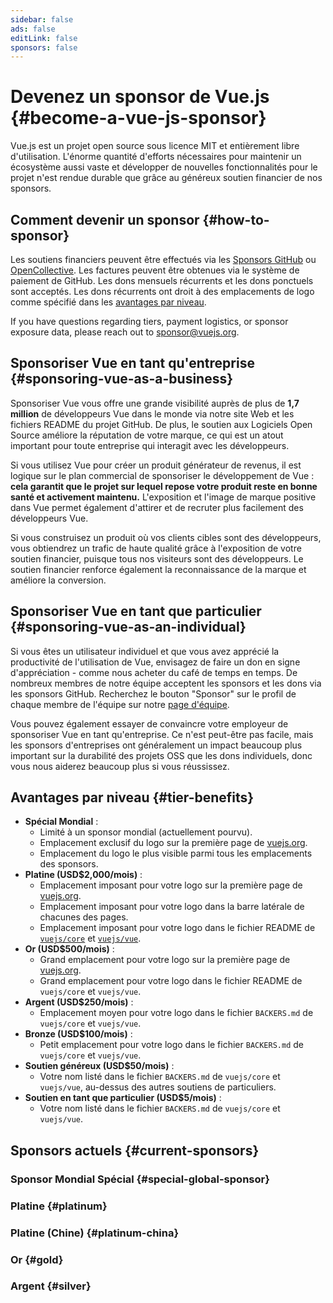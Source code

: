 ```yaml
---
sidebar: false
ads: false
editLink: false
sponsors: false
---
```


<script setup>
import SponsorsGroup from '@theme/components/SponsorsGroup.vue'
</script>

# Devenez un sponsor de Vue.js {#become-a-vue-js-sponsor}

Vue.js est un projet open source sous licence MIT et entièrement libre d'utilisation.
L'énorme quantité d'efforts nécessaires pour maintenir un écosystème aussi vaste et développer de nouvelles fonctionnalités pour le projet n'est rendue durable que grâce au généreux soutien financier de nos sponsors.

## Comment devenir un sponsor {#how-to-sponsor}

Les soutiens financiers peuvent être effectués via les [Sponsors GitHub](https://github.com/sponsors/yyx990803) ou [OpenCollective](https://opencollective.com/vuejs). Les factures peuvent être obtenues via le système de paiement de GitHub. Les dons mensuels récurrents et les dons ponctuels sont acceptés. Les dons récurrents ont droit à des emplacements de logo comme spécifié dans les [avantages par niveau](#tier-benefits).

If you have questions regarding tiers, payment logistics, or sponsor exposure data, please reach out to [sponsor@vuejs.org](mailto:sponsor@vuejs.org).

## Sponsoriser Vue en tant qu'entreprise {#sponsoring-vue-as-a-business}

Sponsoriser Vue vous offre une grande visibilité auprès de plus de **1,7 million** de développeurs Vue dans le monde via notre site Web et les fichiers README du projet GitHub. De plus, le soutien aux Logiciels Open Source améliore la réputation de votre marque, ce qui est un atout important pour toute entreprise qui interagit avec les développeurs.

Si vous utilisez Vue pour créer un produit générateur de revenus, il est logique sur le plan commercial de sponsoriser le développement de Vue : **cela garantit que le projet sur lequel repose votre produit reste en bonne santé et activement maintenu.** L'exposition et l'image de marque positive dans Vue permet également d'attirer et de recruter plus facilement des développeurs Vue.

Si vous construisez un produit où vos clients cibles sont des développeurs, vous obtiendrez un trafic de haute qualité grâce à l'exposition de votre soutien financier, puisque tous nos visiteurs sont des développeurs. Le soutien financier renforce également la reconnaissance de la marque et améliore la conversion.

## Sponsoriser Vue en tant que particulier {#sponsoring-vue-as-an-individual}

Si vous êtes un utilisateur individuel et que vous avez apprécié la productivité de l'utilisation de Vue, envisagez de faire un don en signe d'appréciation - comme nous acheter du café de temps en temps. De nombreux membres de notre équipe acceptent les sponsors et les dons via les sponsors GitHub. Recherchez le bouton "Sponsor" sur le profil de chaque membre de l'équipe sur notre [page d'équipe](/about/team).

Vous pouvez également essayer de convaincre votre employeur de sponsoriser Vue en tant qu'entreprise. Ce n'est peut-être pas facile, mais les sponsors d'entreprises ont généralement un impact beaucoup plus important sur la durabilité des projets OSS que les dons individuels, donc vous nous aiderez beaucoup plus si vous réussissez.

## Avantages par niveau {#tier-benefits}

- **Spécial Mondial** :
  - Limité à un sponsor mondial (actuellement pourvu).
  - Emplacement exclusif du logo sur la première page de [vuejs.org](/).
  - Emplacement du logo le plus visible parmi tous les emplacements des sponsors.
- **Platine (USD$2,000/mois)** :
  - Emplacement imposant pour votre logo sur la première page de [vuejs.org](/).
  - Emplacement imposant pour votre logo dans la barre latérale de chacunes des pages.
  - Emplacement imposant pour votre logo dans le fichier README de [`vuejs/core`](https://github.com/vuejs/core) et [`vuejs/vue`](https://github.com/vuejs/core).
- **Or (USD$500/mois)** :
  - Grand emplacement pour votre logo sur la première page de [vuejs.org](/).
  - Grand emplacement pour votre logo dans le fichier README de `vuejs/core` et `vuejs/vue`.
- **Argent (USD$250/mois)** :
  - Emplacement moyen pour votre logo dans le fichier `BACKERS.md` de `vuejs/core` et `vuejs/vue`.
- **Bronze (USD$100/mois)** :
  - Petit emplacement pour votre logo dans le fichier `BACKERS.md` de `vuejs/core` et `vuejs/vue`.
- **Soutien généreux (USD$50/mois)** :
  - Votre nom listé dans le fichier `BACKERS.md` de `vuejs/core` et `vuejs/vue`, au-dessus des autres soutiens de particuliers.
- **Soutien en tant que particulier (USD$5/mois)** :
  - Votre nom listé dans le fichier `BACKERS.md` de `vuejs/core` et `vuejs/vue`.

## Sponsors actuels {#current-sponsors}

### Sponsor Mondial Spécial {#special-global-sponsor}

<SponsorsGroup tier="special" placement="page" />

### Platine {#platinum}

<SponsorsGroup tier="platinum" placement="page" />

### Platine (Chine) {#platinum-china}

<SponsorsGroup tier="platinum_china" placement="page" />

### Or {#gold}

<SponsorsGroup tier="gold" placement="page" />

### Argent {#silver}

<SponsorsGroup tier="silver" placement="page" />
